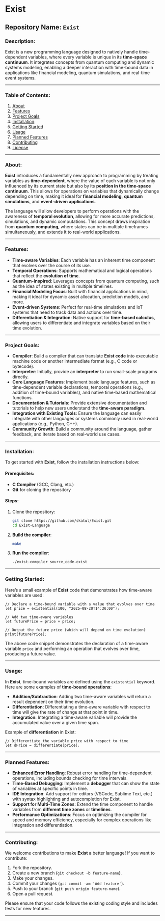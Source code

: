 # Exist

## **Repository Name**: `Exist`

### **Description**:

Exist is a new programming language designed to natively handle time-dependent variables, where every variable is unique in its **time-space continuum**. It integrates concepts from quantum computing and dynamic systems modeling, enabling a deeper interaction with time-bound data in applications like financial modeling, quantum simulations, and real-time event systems.

---

### **Table of Contents**:

1. [About](#about)
2. [Features](#features)
3. [Project Goals](#project-goals)
4. [Installation](#installation)
5. [Getting Started](#getting-started)
6. [Usage](#usage)
7. [Planned Features](#planned-features)
8. [Contributing](#contributing)
9. [License](#license)

---

### **About**:

**Exist** introduces a fundamentally new approach to programming by treating variables as **time-dependent**, where the value of each variable is not only influenced by its current state but also by its **position in the time-space continuum**. This allows for operations on variables that dynamically change depending on time, making it ideal for **financial modeling**, **quantum simulations**, and **event-driven applications**.

The language will allow developers to perform operations with the awareness of **temporal evolution**, allowing for more accurate predictions, simulations, and dynamic computations. This concept draws inspiration from **quantum computing**, where states can be in multiple timeframes simultaneously, and extends it to real-world applications.

---

### **Features**:

* **Time-aware Variables**: Each variable has an inherent time component that evolves over the course of its use.
* **Temporal Operations**: Supports mathematical and logical operations that reflect the **evolution of time**.
* **Quantum-inspired**: Leverages concepts from quantum computing, such as the idea of states existing in multiple timelines.
* **Financial Modeling Focus**: Built with financial applications in mind, making it ideal for dynamic asset allocation, prediction models, and more.
* **Event-driven Systems**: Perfect for real-time simulations and IoT systems that need to track data and actions over time.
* **Differentiation & Integration**: Native support for **time-based calculus**, allowing users to differentiate and integrate variables based on their time evolution.

---

### **Project Goals**:

* **Compiler**: Build a compiler that can translate **Exist code** into executable machine code or another intermediate format (e.g., C code or bytecode).
* **Interpreter**: Initially, provide an **interpreter** to run small-scale programs directly.
* **Core Language Features**: Implement basic language features, such as time-dependent variable declarations, temporal operations (e.g., addition of time-bound variables), and native time-based mathematical functions.
* **Documentation & Tutorials**: Provide extensive documentation and tutorials to help new users understand the **time-aware paradigm**.
* **Integration with Existing Tools**: Ensure the language can easily integrate with other languages or systems commonly used in real-world applications (e.g., Python, C++).
* **Community Growth**: Build a community around the language, gather feedback, and iterate based on real-world use cases.

---

### **Installation**:

To get started with **Exist**, follow the installation instructions below:

#### Prerequisites:

* **C Compiler** (GCC, Clang, etc.)
* **Git** for cloning the repository

#### Steps:

1. Clone the repository:

   ```bash
   git clone https://github.com/skatul/Exist.git
   cd Exist-Language
   ```

2. **Build the compiler**:

   ```bash
   make
   ```

3. **Run the compiler**:

   ```bash
   ./exist-compiler source_code.exist
   ```

---

### **Getting Started**:

Here’s a small example of **Exist** code that demonstrates how time-aware variables are used:

```exist
// Declare a time-bound variable with a value that evolves over time
let price = existential(100, "2025-08-20T14:30:00");

// Add two time-aware variables
let futurePrice = price + price;

// Output the future price (which will depend on time evolution)
print(futurePrice);
```

The above code snippet demonstrates the declaration of a time-aware variable `price` and performing an operation that evolves over time, producing a future value.

---

### **Usage**:

In **Exist**, time-bound variables are defined using the `existential` keyword. Here are some examples of **time-bound operations**:

* **Addition/Subtraction**: Adding two time-aware variables will return a result dependent on their time evolution.
* **Differentiation**: Differentiating a time-aware variable with respect to time will give the rate of change at that point in time.
* **Integration**: Integrating a time-aware variable will provide the accumulated value over a given time span.

Example of **differentiation** in Exist:

```exist
// Differentiate the variable price with respect to time
let dPrice = differentiate(price);
```

---

### **Planned Features**:

* **Enhanced Error Handling**: Robust error handling for time-dependent operations, including bounds checking for time intervals.
* **Time-Based Debugging**: Implement a **debugger** that can show the state of variables at specific points in time.
* **IDE Integration**: Add support for editors (VSCode, Sublime Text, etc.) with syntax highlighting and autocompletion for Exist.
* **Support for Multi-Time Zones**: Extend the time component to handle variables from **different time zones** or **timelines**.
* **Performance Optimizations**: Focus on optimizing the compiler for speed and memory efficiency, especially for complex operations like integration and differentiation.

---

### **Contributing**:

We welcome contributions to make **Exist** a better language! If you want to contribute:

1. Fork the repository.
2. Create a new branch (`git checkout -b feature-name`).
3. Make your changes.
4. Commit your changes (`git commit -am 'Add feature'`).
5. Push to your branch (`git push origin feature-name`).
6. Open a pull request.

Please ensure that your code follows the existing coding style and includes tests for new features.

---
